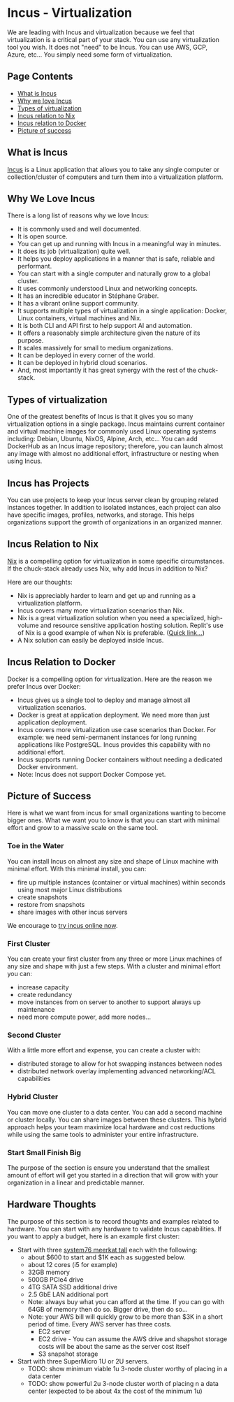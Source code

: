 # Incus - Virtualization

We are leading with Incus and virtualization because we feel that virtualization is a critical part of your stack. You can use any virtualization tool you wish. It does not "need" to be Incus. You can use AWS, GCP, Azure, etc... You simply need some form of virtualization.

## Page Contents
- [What is Incus](#what-is-incus)
- [Why we love Incus](#why-we-love-incus)
- [Types of virtualization](#types-of-virtualization)
- [Incus relation to Nix](#incus-relation-to-nix)
- [Incus relation to Docker](#incus-relation-to-docker)
- [Picture of success](#picture-of-success)

## What is Incus

[Incus](https://linuxcontainers.org/incus/docs/main/) is a Linux application that allows you to take any single computer or collection/cluster of computers and turn them into a virtualization platform.

## Why We Love Incus

There is a long list of reasons why we love Incus:

- It is commonly used and well documented.
- It is open source.
- You can get up and running with Incus in a meaningful way in minutes.
- It does its job (virtualization) quite well.
- It helps you deploy applications in a manner that is safe, reliable and performant.
- You can start with a single computer and naturally grow to a global cluster.
- It uses commonly understood Linux and networking concepts.
- It has an incredible educator in Stéphane Graber.
- It has a vibrant online support community.
- It supports multiple types of virtualization in a single application: Docker, Linux containers, virtual machines and Nix.
- It is both CLI and API first to help support AI and automation.
- It offers a reasonably simple architecture given the nature of its purpose.
- It scales massively for small to medium organizations.
- It can be deployed in every corner of the world.
- It can be deployed in hybrid cloud scenarios.
- And, most importantly it has great synergy with the rest of the chuck-stack.

## Types of virtualization

One of the greatest benefits of Incus is that it gives you so many virtualization options in a single package. Incus maintains current container and virtual machine images for commonly used Linux operating systems including: Debian, Ubuntu, NixOS, Alpine, Arch, etc... You can add DockerHub as an Incus image repository; therefore, you can launch almost any image with almost no additional effort, infrastructure or nesting when using Incus.

## Incus has Projects

You can use projects to keep your Incus server clean by grouping related instances together. In addition to isolated instances, each project can also have specific images, profiles, networks, and storage. This helps organizations support the growth of organizations in an organized manner.

## Incus Relation to Nix

[Nix](./tool-linux.md#nix) is a compelling option for virtualization in some specific circumstances. If the chuck-stack already uses Nix, why add Incus in addition to Nix? 

Here are our thoughts:

- Nix is appreciably harder to learn and get up and running as a virtualization platform.
- Incus covers many more virtualization scenarios than Nix.
- Nix is a great virtualization solution when you need a specialized, high-volume and resource sensitive application hosting solution. Replit's use of Nix is a good example of when Nix is preferable. ([Quick link...](https://blog.replit.com/nix_web_app))
- A Nix solution can easily be deployed inside Incus.

## Incus Relation to Docker

Docker is a compelling option for virtualization. Here are the reason we prefer Incus over Docker:

- Incus gives us a single tool to deploy and manage almost all virtualization scenarios.
- Docker is great at application deployment. We need more than just application deployment.
- Incus covers more virtualization use case scenarios than Docker. For example: we need semi-permanent instances for long running applications like PostgreSQL. Incus provides this capability with no additional effort.
- Incus supports running Docker containers without needing a dedicated Docker environment.
- Note: Incus does not support Docker Compose yet.

## Picture of Success

Here is what we want from incus for small organizations wanting to become bigger ones. What we want you to know is that you can start with minimal effort and grow to a massive scale on the same tool.

### Toe in the Water

You can install Incus on almost any size and shape of Linux machine with minimal effort. With this minimal install, you can:

- fire up multiple instances (container or virtual machines) within seconds using most major Linux distributions
- create snapshots
- restore from snapshots
- share images with other incus servers

We encourage to [try incus online now](https://linuxcontainers.org/incus/try-it/).

### First Cluster

You can create your first cluster from any three or more Linux machines of any size and shape with just a few steps. With a cluster and minimal effort you can:

- increase capacity
- create redundancy
- move instances from on server to another to support always up maintenance
- need more compute power, add more nodes...

### Second Cluster

With a little more effort and expense, you can create a cluster with:

- distributed storage to allow for hot swapping instances between nodes
- distributed network overlay implementing advanced networking/ACL capabilities

### Hybrid Cluster

You can move one cluster to a data center. You can add a second machine or cluster locally. You can share images between these clusters. This hybrid approach helps your team maximize local hardware and cost reductions while using the same tools to administer your entire infrastructure.

### Start Small Finish Big

The purpose of the section is ensure you understand that the smallest amount of effort will get you started in a direction that will grow with your organization in a linear and predictable manner.

## Hardware Thoughts

The purpose of this section is to record thoughts and examples related to hardware. You can start with any hardware to validate Incus capabilities. If you want to apply a budget, here is an example first cluster:

- Start with three [system76 meerkat tall](https://system76.com/desktops/meerkat) each with the following:
  - about $600 to start and $1K each as suggested below.
  - about 12 cores (i5 for example)
  - 32GB memory
  - 500GB PCIe4 drive
  - 4TG SATA SSD additional drive
  - 2.5 GbE LAN additional port
  - Note: always buy what you can afford at the time. If you can go with 64GB of memory then do so. Bigger drive, then do so...
  - Note: your AWS bill will quickly grow to be more than $3K in a short period of time. Every AWS server has three costs. 
    - EC2 server
    - EC2 drive - You can assume the AWS drive and shapshot storage costs will be about the same as the server cost itself
    - S3 snapshot storage
- Start with three SuperMicro 1U or 2U servers.
  - TODO: show minimum viable 1u 3-node cluster worthy of placing in a data center
  - TODO: show powerful 2u 3-node cluster worth of placing n a data center (expected to be about 4x the cost of the minimum 1u)
